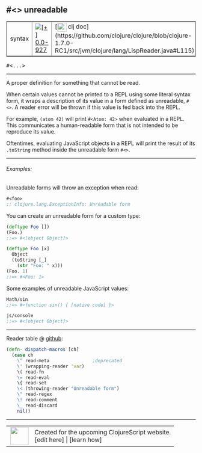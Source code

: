 ## #<> unreadable



 <table border="1">
<tr>
<td>syntax</td>
<td><a href="https://github.com/cljsinfo/cljs-api-docs/tree/0.0-927"><img valign="middle" alt="[+] 0.0-927" title="Added in 0.0-927" src="https://img.shields.io/badge/+-0.0--927-lightgrey.svg"></a> </td>
<td>
[<img height="24px" valign="middle" src="http://i.imgur.com/1GjPKvB.png"> clj doc](https://github.com/clojure/clojure/blob/clojure-1.7.0-RC1/src/jvm/clojure/lang/LispReader.java#L115)
</td>
</tr>
</table>

<samp>#<...></samp><br>

---


A proper definition for something that cannot be read.

When certain values cannot be printed to a REPL using some literal syntax form,
it wraps a description of its value in a form defined as unreadable, `#<>`.  A
reader error will be thrown if this value is fed back into the REPL.

For example, `(atom 42)` will print `#<Atom: 42>` when evaluated in a REPL.
This communicates a human-readable form that is not intended to be reproduce
its value.

Oftentimes, evaluating JavaScript objects in a REPL will print the result
of its `.toString` method inside the unreadable form `#<>`.

---

###### Examples:

Unreadable forms will throw an exception when read:

```clj
#<foo>
;; clojure.lang.ExceptionInfo: Unreadable form
```

You can create an unreadable form for a custom type:

```clj
(deftype Foo [])
(Foo.)
;;=> #<[object Object]>

(deftype Foo [x]
  Object
  (toString [_]
    (str "Foo: " x)))
(Foo. 1)
;;=> #<Foo: 1>
```

Some examples of unreadable JavaScript values:

```clj
Math/sin
;;=> #<function sin() { [native code] }>

js/console
;;=> #<[object Object]>
```

---






Reader table @ [github](https://github.com/clojure/tools.reader/blob/tools.reader-0.8.9/src/main/clojure/clojure/tools/reader.clj#L624-L635):

```clj
(defn- dispatch-macros [ch]
  (case ch
    \^ read-meta                ;deprecated
    \' (wrapping-reader 'var)
    \( read-fn
    \= read-eval
    \{ read-set
    \< (throwing-reader "Unreadable form")
    \" read-regex
    \! read-comment
    \_ read-discard
    nil))
```

<!--
Repo - tag - source tree - lines:

 <pre>
tools.reader @ tools.reader-0.8.9
└── src
    └── main
        └── clojure
            └── clojure
                └── tools
                    └── <ins>[reader.clj:624-635](https://github.com/clojure/tools.reader/blob/tools.reader-0.8.9/src/main/clojure/clojure/tools/reader.clj#L624-L635)</ins>
</pre>
-->

---



 <table>
<tr><td>
<img valign="middle" align="right" width="48px" src="http://i.imgur.com/Hi20huC.png">
</td><td>
Created for the upcoming ClojureScript website.<br>
[edit here] | [learn how]
</td></tr></table>

[edit here]:https://github.com/cljsinfo/cljs-api-docs/blob/master/cljsdoc/syntax_unreadable.cljsdoc
[learn how]:https://github.com/cljsinfo/cljs-api-docs/wiki/cljsdoc-files

<!--

This information was too distracting to show to readers, but I'll leave it
commented here since it is helpful to:

- pretty-print the data used to generate this document
- and show how to retrieve that data



The API data for this symbol:

```clj
{:description "A proper definition for something that cannot be read.\n\nWhen certain values cannot be printed to a REPL using some literal syntax form,\nit wraps a description of its value in a form defined as unreadable, `#<>`.  A\nreader error will be thrown if this value is fed back into the REPL.\n\nFor example, `(atom 42)` will print `#<Atom: 42>` when evaluated in a REPL.\nThis communicates a human-readable form that is not intended to be reproduce\nits value.\n\nOftentimes, evaluating JavaScript objects in a REPL will print the result\nof its `.toString` method inside the unreadable form `#<>`.",
 :ns "syntax",
 :name "unreadable",
 :history [["+" "0.0-927"]],
 :type "syntax",
 :full-name-encode "syntax_unreadable",
 :extra-sources ({:code "(defn- dispatch-macros [ch]\n  (case ch\n    \\^ read-meta                ;deprecated\n    \\' (wrapping-reader 'var)\n    \\( read-fn\n    \\= read-eval\n    \\{ read-set\n    \\< (throwing-reader \"Unreadable form\")\n    \\\" read-regex\n    \\! read-comment\n    \\_ read-discard\n    nil))",
                  :title "Reader table",
                  :repo "tools.reader",
                  :tag "tools.reader-0.8.9",
                  :filename "src/main/clojure/clojure/tools/reader.clj",
                  :lines [624 635]}),
 :usage ["#<...>"],
 :examples [{:id "e0a6cd",
             :content "Unreadable forms will throw an exception when read:\n\n```clj\n#<foo>\n;; clojure.lang.ExceptionInfo: Unreadable form\n```\n\nYou can create an unreadable form for a custom type:\n\n```clj\n(deftype Foo [])\n(Foo.)\n;;=> #<[object Object]>\n\n(deftype Foo [x]\n  Object\n  (toString [_]\n    (str \"Foo: \" x)))\n(Foo. 1)\n;;=> #<Foo: 1>\n```\n\nSome examples of unreadable JavaScript values:\n\n```clj\nMath/sin\n;;=> #<function sin() { [native code] }>\n\njs/console\n;;=> #<[object Object]>\n```"}],
 :full-name "syntax/unreadable",
 :display "#<> unreadable",
 :clj-doc "https://github.com/clojure/clojure/blob/clojure-1.7.0-RC1/src/jvm/clojure/lang/LispReader.java#L115"}

```

Retrieve the API data for this symbol:

```clj
;; from Clojure REPL
(require '[clojure.edn :as edn])
(-> (slurp "https://raw.githubusercontent.com/cljsinfo/cljs-api-docs/catalog/cljs-api.edn")
    (edn/read-string)
    (get-in [:symbols "syntax/unreadable"]))
```

-->
